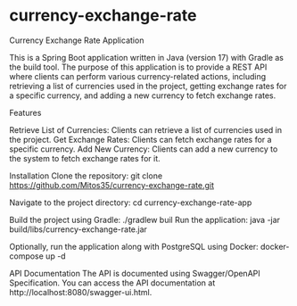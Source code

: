# currency-exchange-rate
Currency Exchange Rate Application

This is a Spring Boot application written in Java (version 17) with Gradle as the build tool. The purpose of this application is to provide a REST API where clients can perform various currency-related actions, including retrieving a list of currencies used in the project, getting exchange rates for a specific currency, and adding a new currency to fetch exchange rates.

Features

Retrieve List of Currencies: Clients can retrieve a list of currencies used in the project.
Get Exchange Rates: Clients can fetch exchange rates for a specific currency.
Add New Currency: Clients can add a new currency to the system to fetch exchange rates for it.

Installation
Clone the repository:
git clone https://github.com/Mitos35/currency-exchange-rate.git

Navigate to the project directory:
cd currency-exchange-rate-app

Build the project using Gradle:
./gradlew buil
Run the application:
java -jar build/libs/currency-exchange-rate.jar

Optionally, run the application along with PostgreSQL using Docker:
docker-compose up -d

API Documentation
The API is documented using Swagger/OpenAPI Specification. You can access the API documentation at http://localhost:8080/swagger-ui.html.

